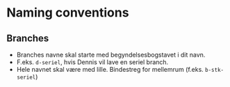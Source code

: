 # Naming conventions #

## Branches ##
* Branches navne skal starte med begyndelsesbogstavet i dit navn.
 * F.eks. `d-seriel`, hvis Dennis vil lave en seriel branch.
* Hele navnet skal være med lille. Bindestreg for mellemrum (f.eks. `b-stk-seriel`)
